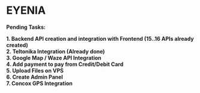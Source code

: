 # EYENIA


<strong>Pending Tasks: <strong> <br>

<p> 1. Backend API creation and integration with Frontend (15..16 APIs already created) <br>
2. Teltonika Integration (Already done) <br>
3. Google Map / Waze API Integration <br>
4. Add payment to pay from Credit/Debit Card <br>
5. Upload Files on VPS <br>
6. Create Admin Panel <br>
7. Concox GPS Integration <br>
    
    

